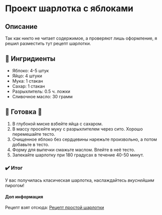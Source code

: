 # Проект шарлотка с яблоками 

## Описание

Так как никто не читает содержимое, а проверяют лишь оформление, 
я решил разместить тут рецепт шарлотки.

## 🧾 Ингридиенты

* Яблоко: 4-5 штук
* Яйцо: 4 штуки
* Мука: 1 стакан
* Сахар: 1 стакан
* Разрыхлитель: 0.5 ч. ложки
* Сливочное масло: 30 грамм

## 🥧 Готовка 🥧

1. В глубокой миске взбейте яйца с сахаром.
2. В массу просейте муку с разрыхлителем через сито. Хорошо перемешайте тесто.
3. Очищенное яблоко без сердцевины нарежьте произвольно, а потом добавьте в тесто.
4. Форму для выпечки смажьте маслом. Влейте в неё тесто.
5. Запекайте шарлотку при 180 градусах в течение 40-50 минут.

### ✔️ Итог

У вас получилась класическая шарлотка, наслаждайтесь _вкуснейшим_ пирогом!

#### Доп информация

Рецепт взят отсюда: [Рецепт простой шарлотки](https://povar.ru/recipes/prostoi_recept_sharlotki_s_yablokami-54308.html)